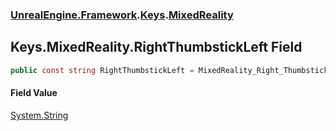 ### [UnrealEngine.Framework](UnrealEngine_Framework.md 'UnrealEngine.Framework').[Keys](Keys.md 'UnrealEngine.Framework.Keys').[MixedReality](Keys_MixedReality.md 'UnrealEngine.Framework.Keys.MixedReality')
## Keys.MixedReality.RightThumbstickLeft Field
```csharp
public const string RightThumbstickLeft = MixedReality_Right_Thumbstick_Left;
```
#### Field Value
[System.String](https://docs.microsoft.com/en-us/dotnet/api/System.String 'System.String')
